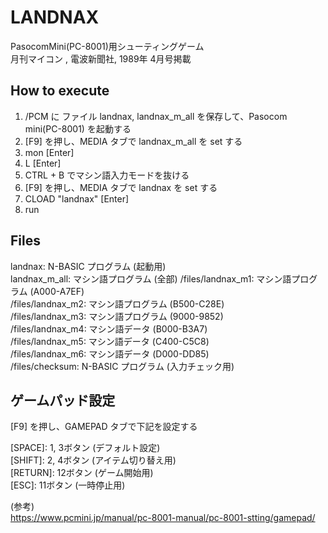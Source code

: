 # LANDNAX

PasocomMini(PC-8001)用シューティングゲーム  
月刊マイコン , 電波新聞社, 1989年 4月号掲載  

## How to execute
1. /PCM に ファイル landnax, landnax_m_all を保存して、Pasocom mini(PC-8001) を起動する
2. [F9] を押し、MEDIA タブで landnax_m_all を set する
3. mon [Enter]
4. L [Enter]
5. CTRL + B でマシン語入力モードを抜ける
6. [F9] を押し、MEDIA タブで landnax を set する
7. CLOAD "landnax" [Enter]
8. run

## Files
landnax: N-BASIC プログラム (起動用)  
landnax_m_all: マシン語プログラム (全部)
/files/landnax_m1: マシン語プログラム (A000-A7EF)  
/files/landnax_m2: マシン語プログラム (B500-C28E)  
/files/landnax_m3: マシン語プログラム (9000-9852)  
/files/landnax_m4: マシン語データ (B000-B3A7)  
/files/landnax_m5: マシン語データ (C400-C5C8)  
/files/landnax_m6: マシン語データ (D000-DD85)  
/files/checksum: N-BASIC プログラム (入力チェック用)  

## ゲームパッド設定
[F9] を押し、GAMEPAD タブで下記を設定する

[2]: DOWN (デフォルト設定)  
[8]: UP (デフォルト設定)  
[4]: LEFT (デフォルト設定)  
[6]: RIGHT (デフォルト設定)  
[SPACE]: 1, 3ボタン (デフォルト設定)  
[SHIFT]: 2, 4ボタン (アイテム切り替え用)  
[RETURN]: 12ボタン (ゲーム開始用)  
[ESC]: 11ボタン (一時停止用)  

(参考)  
https://www.pcmini.jp/manual/pc-8001-manual/pc-8001-stting/gamepad/
